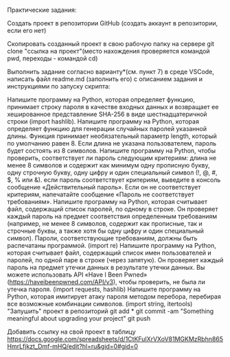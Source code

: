 Практические задания:

Создать проект в репозитории GitHub (создать аккаунт в репозитории, если его нет)

Скопировать созданный проект в свою рабочую папку на сервере git clone "ссылка на проект"(место нахождения проверяется командой pwd, переходы - командой cd)

Выполнить задание согласно варианту*(см. пункт 7) в среде VSCode, написать файл readme.md (заполнить его) с описанием задания и инструкциями по запуску скрипта:

Напишите программу на Python, которая определяет функцию, принимает строку пароля в качестве входных данных и возвращает ее хешированное представление SHA-256 в виде шестнадцатеричной строки (import hashlib).
Напишите программу на Python, которая определяет функцию для генерации случайных паролей указанной длины. Функция принимает необязательный параметр length, который по умолчанию равен 8. Если длина не указана пользователем, пароль будет состоять из 8 символов.
Напишите программу на Python, чтобы проверить, соответствует ли пароль следующим критериям:
длина не менее 8 символов и
содержит как минимум одну прописную букву, одну строчную букву, одну цифру и один специальный символ (!, @, #, $, % или &).
если пароль соответствует критериям, выведите в консоль сообщение «Действительный пароль». Если он не соответствует критериям, напечатайте сообщение «Пароль не соответствует требованиям».
Напишите программу на Python, которая считывает файл, содержащий список паролей, по одному в строке. Он проверяет каждый пароль на предмет соответствия определенным требованиям (например, не менее 8 символов, содержит как прописные, так и строчные буквы, а также хотя бы одну цифру и один специальный символ). Пароли, соответствующие требованиям, должны быть распечатаны программой. (import re)
Напишите программу на Python, которая считывает файл, содержащий список имен пользователей и паролей, по одной паре в строке (через запятую). Он проверяет каждый пароль на предмет утечки данных в результате утечки данных. Вы можете использовать API «Have I Been Pwned» (https://haveibeenpwned.com/API/v3), чтобы проверить, не была ли утечка пароля. (import requests, hashlib)
Напишите программу на Python, которая имитирует атаку пароля методом перебора, перебирая все возможные комбинации символов. (import string, itertools)
"Запушить" проект в репозиторий git add * git commit -am "Something meaningful about upgrading your project" git push

Добавить ссылку на свой проект в таблицу https://docs.google.com/spreadsheets/d/1CtKFuIXrVXoV81MGKMzRbhn865HmrLfjkzt_Dmf-mHQ/edit?hl=ru&gid=0#gid=0
